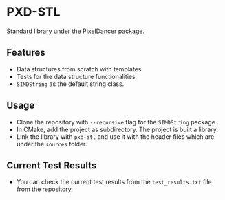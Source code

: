 # PXD-STL

Standard library under the PixelDancer package.

## Features

- Data structures from scratch with templates.
- Tests for the data structure functionalities.
- ```SIMDString``` as the default string class.

## Usage

- Clone the repository with ```--recursive``` flag for the ```SIMDString``` package.
- In CMake, add the project as subdirectory. The project is built a library.
- Link the library with ```pxd-stl``` and use it with the header files which are under the ```sources``` folder.

## Current Test Results

- You can check the current test results from the ```test_results.txt``` file from the repository.
